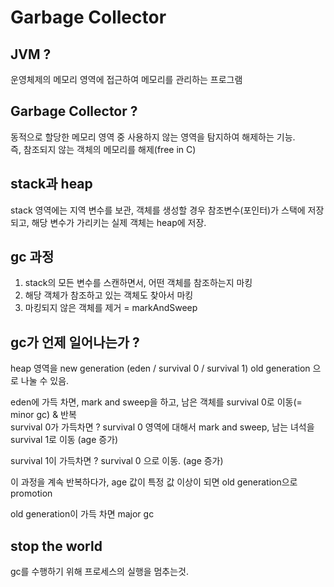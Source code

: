 # Garbage Collector

## JVM ?
운영체제의 메모리 영역에 접근하여 메모리를 관리하는 프로그램

## Garbage Collector ?
동적으로 할당한 메모리 영역 중 사용하지 않는 영역을 탐지하여 해제하는 기능.  
즉, 참조되지 않는 객체의 메모리를 해제(free in C)

## stack과 heap
stack 영역에는 지역 변수를 보관, 객체를 생성할 경우 참조변수(포인터)가 스택에 저장되고, 해당 변수가 가리키는 실제 객체는 heap에 저장.

## gc 과정
1. stack의 모든 변수를 스캔하면서, 어떤 객체를 참조하는지 마킹
2. 해당 객체가 참조하고 있는 객체도 찾아서 마킹
3. 마킹되지 않은 객체를 제거
= markAndSweep

## gc가 언제 일어나는가 ?
heap 영역을 new generation (eden / survival 0 / survival 1)
old generation 으로 나눌 수 있음.

eden에 가득 차면, mark and sweep을 하고, 남은 객체를 survival 0로 이동(= minor gc) & 반복  
survival 0가 가득차면 ? survival 0 영역에 대해서 mark and sweep, 남는 녀석을 survival 1로 이동 (age 증가)

survival 1이 가득차면 ? survival 0 으로 이동. (age 증가)

이 과정을 계속 반복하다가, age 값이 특정 값 이상이 되면 old generation으로 promotion

old generation이 가득 차면 major gc

## stop the world
gc를 수행하기 위해 프로세스의 실행을 멈추는것.
